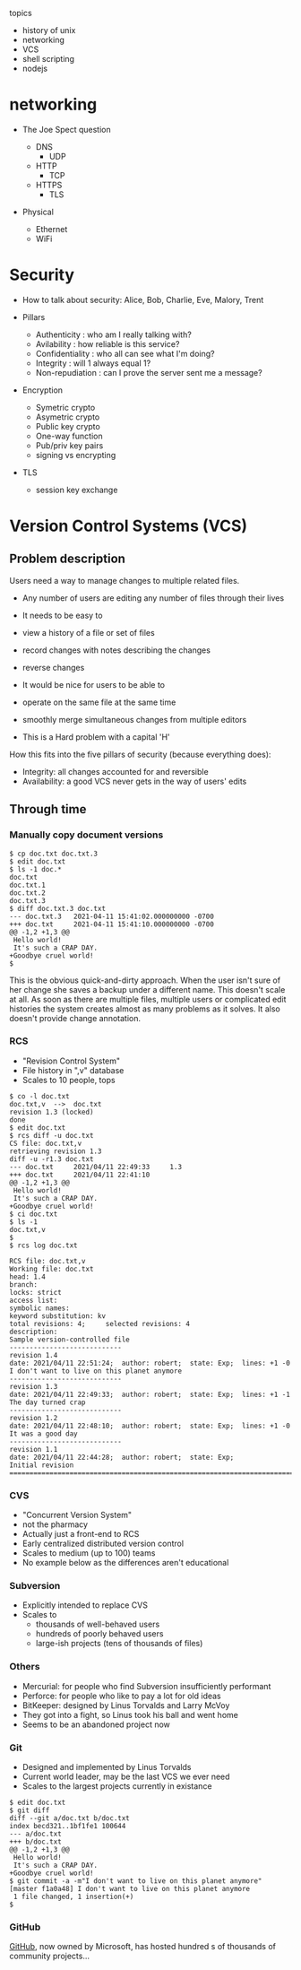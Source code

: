 topics
  - history of unix
  - networking
  - VCS
  - shell scripting
  - nodejs

# networking

- The Joe Spect question
  - DNS
    - UDP
  - HTTP
    - TCP
  - HTTPS
    - TLS

- Physical
  - Ethernet
  - WiFi

# Security

- How to talk about security: Alice, Bob, Charlie, Eve, Malory, Trent

- Pillars
  - Authenticity    : who am I really talking with?
  - Avilability     : how reliable is this service?
  - Confidentiality : who all can see what I'm doing?
  - Integrity       : will 1 always equal 1?
  - Non-repudiation : can I prove the server sent me a message?

- Encryption
  - Symetric crypto
  - Asymetric crypto
  - Public key crypto
   - One-way function
   - Pub/priv key pairs
   - signing vs encrypting

- TLS
  - session key exchange


# Version Control Systems (VCS)

## Problem description

Users need a way to manage changes to multiple related files.

- Any number of users are editing any number of files through their lives
- It needs to be easy to
 - view a history of a file or set of files
 - record changes with notes describing the changes
 - reverse changes

- It would be nice for users to be able to
 - operate on the same file at the same time
 - smoothly merge simultaneous changes from multiple editors
  - This is a Hard problem with a capital 'H'

How this fits into the five pillars of security (because everything does):

- Integrity: all changes accounted for and reversible
- Availability: a good VCS never gets in the way of users' edits

## Through time

### Manually copy document versions

```
$ cp doc.txt doc.txt.3
$ edit doc.txt
$ ls -1 doc.*
doc.txt
doc.txt.1
doc.txt.2
doc.txt.3
$ diff doc.txt.3 doc.txt
--- doc.txt.3   2021-04-11 15:41:02.000000000 -0700
+++ doc.txt     2021-04-11 15:41:10.000000000 -0700
@@ -1,2 +1,3 @@
 Hello world!
 It's such a CRAP DAY.
+Goodbye cruel world!
$ 
```

This is the obvious quick-and-dirty approach. When the user isn't sure of her
change she saves a backup under a different name. This doesn't scale at all.
As soon as there are multiple files, multiple users or complicated edit
histories the system creates almost as many problems as it solves. It also
doesn't provide change annotation.

### RCS

- "Revision Control System"
- File history in ",v" database
- Scales to 10 people, tops

```
$ co -l doc.txt
doc.txt,v  -->  doc.txt
revision 1.3 (locked)
done
$ edit doc.txt
$ rcs diff -u doc.txt
CS file: doc.txt,v
retrieving revision 1.3
diff -u -r1.3 doc.txt
--- doc.txt     2021/04/11 22:49:33     1.3
+++ doc.txt     2021/04/11 22:41:10
@@ -1,2 +1,3 @@
 Hello world!
 It's such a CRAP DAY.
+Goodbye cruel world!
$ ci doc.txt
$ ls -1
doc.txt,v
$
$ rcs log doc.txt

RCS file: doc.txt,v
Working file: doc.txt
head: 1.4
branch:
locks: strict
access list:
symbolic names:
keyword substitution: kv
total revisions: 4;     selected revisions: 4
description:
Sample version-controlled file
----------------------------
revision 1.4
date: 2021/04/11 22:51:24;  author: robert;  state: Exp;  lines: +1 -0
I don't want to live on this planet anymore
----------------------------
revision 1.3
date: 2021/04/11 22:49:33;  author: robert;  state: Exp;  lines: +1 -1
The day turned crap
----------------------------
revision 1.2
date: 2021/04/11 22:48:10;  author: robert;  state: Exp;  lines: +1 -0
It was a good day
----------------------------
revision 1.1
date: 2021/04/11 22:44:28;  author: robert;  state: Exp;
Initial revision
=============================================================================
```

### CVS

- "Concurrent Version System"
- not the pharmacy
- Actually just a front-end to RCS
- Early centralized distributed version control
- Scales to medium (up to 100) teams
- No example below as the differences aren't educational

### Subversion

- Explicitly intended to replace CVS
- Scales to
  - thousands of well-behaved users
  - hundreds of poorly behaved users
  - large-ish projects (tens of thousands of files)

### Others

- Mercurial: for people who find Subversion insufficiently performant
- Perforce: for people who like to pay a lot for old ideas
- BitKeeper: designed by Linus Torvalds and Larry McVoy
 - They got into a fight, so Linus took his ball and went home
 - Seems to be an abandoned project now

### Git

- Designed and implemented by Linus Torvalds
- Current world leader, may be the last VCS we ever need
- Scales to the largest projects currently in existance

```
$ edit doc.txt
$ git diff
diff --git a/doc.txt b/doc.txt
index becd321..1bf1fe1 100644
--- a/doc.txt
+++ b/doc.txt
@@ -1,2 +1,3 @@
 Hello world!
 It's such a CRAP DAY.
+Goodbye cruel world!
$ git commit -a -m"I don't want to live on this planet anymore"
[master f1a0a48] I don't want to live on this planet anymore
 1 file changed, 1 insertion(+)
$
```

### GitHub

[GitHub](https://en.wikipedia.org/wiki/GitHub), now owned by Microsoft, has
hosted hundred s of thousands of community projects...
